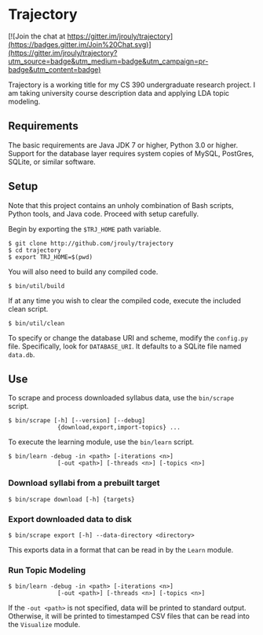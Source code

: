 # Trajectory

[![Join the chat at https://gitter.im/jrouly/trajectory](https://badges.gitter.im/Join%20Chat.svg)](https://gitter.im/jrouly/trajectory?utm_source=badge&utm_medium=badge&utm_campaign=pr-badge&utm_content=badge)

Trajectory is a working title for my CS 390 undergraduate research project. I am taking university course description data and applying LDA topic modeling.

## Requirements

The basic requirements are Java JDK 7 or higher, Python 3.0 or higher. Support for the database layer requires system copies of MySQL, PostGres, SQLite, or similar software.


## Setup

Note that this project contains an unholy combination of Bash scripts, Python tools, and Java code. Proceed with setup carefully.

Begin by exporting the `$TRJ_HOME` path variable.

    $ git clone http://github.com/jrouly/trajectory
    $ cd trajectory
    $ export TRJ_HOME=$(pwd)

You will also need to build any compiled code.

    $ bin/util/build

If at any time you wish to clear the compiled code, execute the included clean script.

    $ bin/util/clean

To specify or change the database URI and scheme, modify the `config.py` file. Specifically, look for `DATABASE_URI`. It defaults to a SQLite file named `data.db`.

## Use

To scrape and process downloaded syllabus data, use the `bin/scrape` script.

    $ bin/scrape [-h] [--version] [--debug]
                  {download,export,import-topics} ...

To execute the learning module, use the `bin/learn` script.

    $ bin/learn -debug -in <path> [-iterations <n>]
                  [-out <path>] [-threads <n>] [-topics <n>]

### Download syllabi from a prebuilt target

    $ bin/scrape download [-h] {targets}

### Export downloaded data to disk

    $ bin/scrape export [-h] --data-directory <directory>

This exports data in a format that can be read in by the `Learn` module.

### Run Topic Modeling

    $ bin/learn -debug -in <path> [-iterations <n>]
                  [-out <path>] [-threads <n>] [-topics <n>]

If the `-out <path>` is not specified, data will be printed to standard output. Otherwise, it will be printed to timestamped CSV files that can be read into the `Visualize` module.
